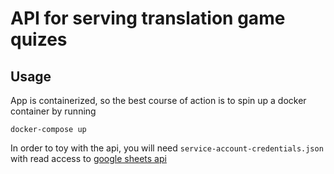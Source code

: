 # API for serving translation game quizes

## Usage

App is containerized, so the best course of action is to spin up a docker container by running

`docker-compose up`

In order to toy with the api, you will need `service-account-credentials.json` with read access to [google sheets api](https://developers.google.com/sheets/api)